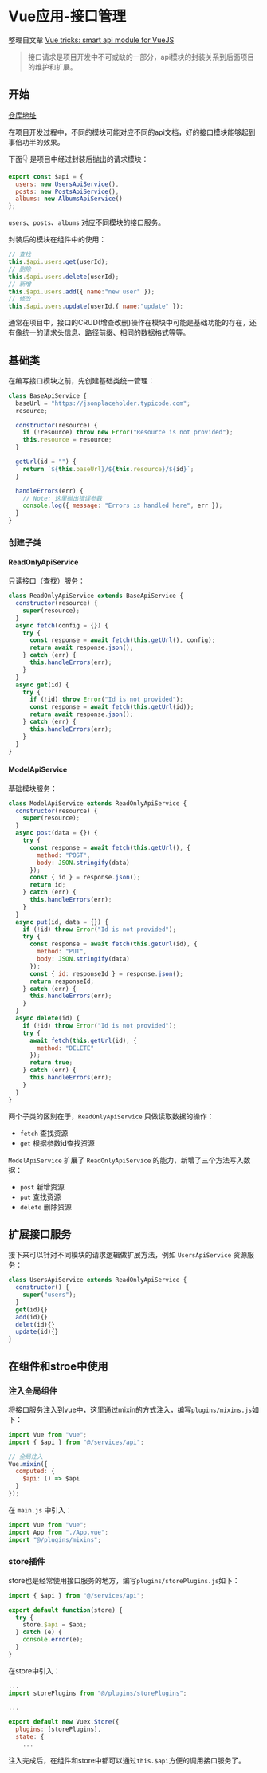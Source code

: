 # Vue应用-接口管理

整理自文章 [Vue tricks: smart api module for VueJS](https://itnext.io/vue-tricks-smart-api-module-for-vuejs-b0cae563e67b)

> 接口请求是项目开发中不可或缺的一部分，api模块的封装关系到后面项目的维护和扩展。

## 开始

[仓库地址](https://github.com/YooYooY/vue-api-module)

在项目开发过程中，不同的模块可能对应不同的api文档，好的接口模块能够起到事倍功半的效果。

下面👇 是项目中经过封装后抛出的请求模块：

```js
export const $api = {
  users: new UsersApiService(),
  posts: new PostsApiService(),
  albums: new AlbumsApiService()
};
```

`users`、`posts`、`albums` 对应不同模块的接口服务。

封装后的模块在组件中的使用：

```js
// 查找
this.$api.users.get(userId);
// 删除
this.$api.users.delete(userId);
// 新增
this.$api.users.add({ name:"new user" });
// 修改
this.$api.users.update(userId,{ name:"update" });
```

通常在项目中，接口的CRUD(增查改删)操作在模块中可能是基础功能的存在，还有像统一的请求头信息、路径前缀、相同的数据格式等等。

## 基础类

在编写接口模块之前，先创建基础类统一管理：

```js
class BaseApiService {
  baseUrl = "https://jsonplaceholder.typicode.com";
  resource;

  constructor(resource) {
    if (!resource) throw new Error("Resource is not provided");
    this.resource = resource;
  }

  getUrl(id = "") {
    return `${this.baseUrl}/${this.resource}/${id}`;
  }

  handleErrors(err) {
    // Note: 这里抛出错误参数
    console.log({ message: "Errors is handled here", err });
  }
}
```

### 创建子类

#### ReadOnlyApiService

只读接口（查找）服务：

```js
class ReadOnlyApiService extends BaseApiService {
  constructor(resource) {
    super(resource);
  }
  async fetch(config = {}) {
    try {
      const response = await fetch(this.getUrl(), config);
      return await response.json();
    } catch (err) {
      this.handleErrors(err);
    }
  }
  async get(id) {
    try {
      if (!id) throw Error("Id is not provided");
      const response = await fetch(this.getUrl(id));
      return await response.json();
    } catch (err) {
      this.handleErrors(err);
    }
  }
}
```

#### ModelApiService

基础模块服务：
```js
class ModelApiService extends ReadOnlyApiService {
  constructor(resource) {
    super(resource);
  }
  async post(data = {}) {
    try {
      const response = await fetch(this.getUrl(), {
        method: "POST",
        body: JSON.stringify(data)
      });
      const { id } = response.json();
      return id;
    } catch (err) {
      this.handleErrors(err);
    }
  }
  async put(id, data = {}) {
    if (!id) throw Error("Id is not provided");
    try {
      const response = await fetch(this.getUrl(id), {
        method: "PUT",
        body: JSON.stringify(data)
      });
      const { id: responseId } = response.json();
      return responseId;
    } catch (err) {
      this.handleErrors(err);
    }
  }
  async delete(id) {
    if (!id) throw Error("Id is not provided");
    try {
      await fetch(this.getUrl(id), {
        method: "DELETE"
      });
      return true;
    } catch (err) {
      this.handleErrors(err);
    }
  }
}
```

两个子类的区别在于，`ReadOnlyApiService` 只做读取数据的操作：

- `fetch` 查找资源
- `get` 根据参数id查找资源

`ModelApiService` 扩展了 `ReadOnlyApiService` 的能力，新增了三个方法写入数据：

- `post` 新增资源
- `put` 查找资源
- `delete` 删除资源

## 扩展接口服务

接下来可以针对不同模块的请求逻辑做扩展方法，例如 `UsersApiService` 资源服务：

```js
class UsersApiService extends ReadOnlyApiService {
  constructor() {
    super("users");
  }
  get(id){}
  add(id){}
  delet(id){}
  update(id){}
}
```

## 在组件和stroe中使用

### 注入全局组件

将接口服务注入到vue中，这里通过mixin的方式注入，编写`plugins/mixins.js`如下：

```js
import Vue from "vue";
import { $api } from "@/services/api";

// 全局注入
Vue.mixin({
  computed: {
    $api: () => $api
  }
});
```

在 `main.js` 中引入：
```js
import Vue from "vue";
import App from "./App.vue";
import "@/plugins/mixins";
```

### store插件

store也是经常使用接口服务的地方，编写`plugins/storePlugins.js`如下：

```js
import { $api } from "@/services/api";

export default function(store) {
  try {
    store.$api = $api;
  } catch (e) {
    console.error(e);
  }
}
```

在store中引入：
```js
...
import storePlugins from "@/plugins/storePlugins";

...

export default new Vuex.Store({
  plugins: [storePlugins],
  state: {
    ...
```

注入完成后，在组件和store中都可以通过`this.$api`方便的调用接口服务了。
